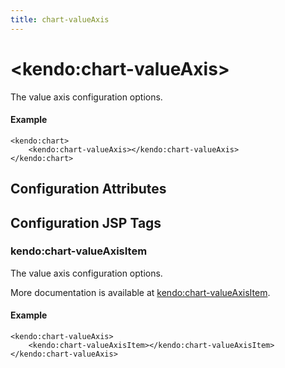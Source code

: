 ```yaml
---
title: chart-valueAxis
---
```


# \<kendo:chart-valueAxis\>

The value axis configuration options.

#### Example
    <kendo:chart>
        <kendo:chart-valueAxis></kendo:chart-valueAxis>
    </kendo:chart>

## Configuration Attributes


##  Configuration JSP Tags

### kendo:chart-valueAxisItem

The value axis configuration options.

More documentation is available at [kendo:chart-valueAxisItem](/api/wrappers/jsp/chart/valueaxisitem).

#### Example

    <kendo:chart-valueAxis>
        <kendo:chart-valueAxisItem></kendo:chart-valueAxisItem>
    </kendo:chart-valueAxis>


